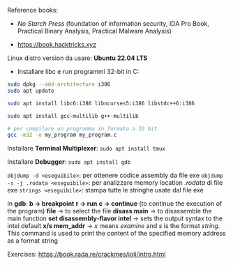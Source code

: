 
Reference books:
- *No Starch Press* (foundation of information security, IDA Pro Book, Practical Binary Analysis, Practical Malware Analysis)

- https://book.hacktricks.xyz

Linux distro version da usare: **Ubuntu 22.04 LTS**

- Installare libc e run programmi 32-bit in C:

```bash
sudo dpkg --add-architecture i386
sudo apt update

sudo apt install libc6:i386 libncurses5:i386 libstdc++6:i386

sudo apt install gcc-multilib g++-multilib

# per compilare un programma in formato a 32 bit
gcc -m32 -o my_program my_program.c
```

Installare **Terminal Multiplexer**: `sudo apt install tmux`

Installare **Debugger**: `sudo apt install gdb`

`objdump -d <eseguibile>`: per ottenere codice assembly da file exe
`objdump -s -j .rodata <eseguibile>`:  per analizzare memory location *.rodata* di file exe
`strings <eseguibile>`: stampa tutte le stringhe usate dal file exe

In **gdb**:
	**b -> breakpoint**
	**r -> run**
	**c -> continue** (to continue the execution of the program)
	**file** -> to select the file
	**disass main** -> to disassemble the main function
	**set disassembly-flavor intel** -> sets the output syntax to the intel default
	**x/s mem_addr** -> *x* means *examine* and *s* is the format *string*. This command is used to print the content of the specified memory address as a format string

Exercises:
	https://book.rada.re/crackmes/ioli/intro.html